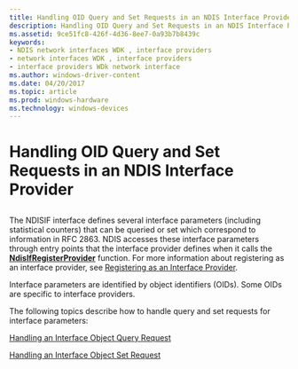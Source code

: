 ```yaml
---
title: Handling OID Query and Set Requests in an NDIS Interface Provider
description: Handling OID Query and Set Requests in an NDIS Interface Provider
ms.assetid: 9ce51fc8-426f-4d36-8ee7-0a93b7b8439c
keywords:
- NDIS network interfaces WDK , interface providers
- network interfaces WDK , interface providers
- interface providers WDk network interface
ms.author: windows-driver-content
ms.date: 04/20/2017
ms.topic: article
ms.prod: windows-hardware
ms.technology: windows-devices
---
```


# Handling OID Query and Set Requests in an NDIS Interface Provider


## <a href="" id="ddk-handling-oid-query-and-set-requests-in-an-ndis-interface-provider-"></a>


The NDISIF interface defines several interface parameters (including statistical counters) that can be queried or set which correspond to information in RFC 2863. NDIS accesses these interface parameters through entry points that the interface provider defines when it calls the [**NdisIfRegisterProvider**](https://msdn.microsoft.com/library/windows/hardware/ff562716) function. For more information about registering as an interface provider, see [Registering as an Interface Provider](registering-as-an-interface-provider.md).

Interface parameters are identified by object identifiers (OIDs). Some OIDs are specific to interface providers.

The following topics describe how to handle query and set requests for interface parameters:

[Handling an Interface Object Query Request](handling-an-interface-object-query-request.md)

[Handling an Interface Object Set Request](handling-an-interface-object-set-request.md)

 

 





